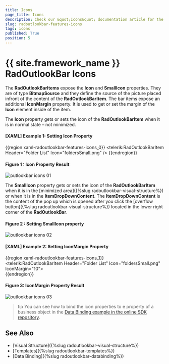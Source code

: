 ```yaml
---
title: Icons
page_title: Icons
description: Check our &quot;Icons&quot; documentation article for the RadOutlookBar {{ site.framework_name }} control.
slug: radoutlookbar-features-icons
tags: icons
published: True
position: 5
---
```


# {{ site.framework_name }} RadOutlookBar Icons

The __RadOutlookBarItems__ expose the __Icon__ and __SmallIcon__ properties. They are of type __BitmapSource__ and they define the source of the picture placed infront of the content of the __RadOutlookBarItem__. The bar items expose an additional __IconMargin__ property. It is used to get or set the margin of the __Icon__ element inside of the item. 

The __Icon__ property gets or sets the icon of the __RadOutlookBarItem__ when it is in normal state – not minimized.

#### __[XAML] Example 1: Setting Icon Property__
{{region xaml-radoutlookbar-features-icons_0}}
	<telerik:RadOutlookBarItem Header="Folder List" Icon="foldersSmall.png" />
{{endregion}}

#### __Figure 1 : Icon Property Result__
![outlookbar icons 01](images/outlookbar_features_icons_01.png)

The __SmallIcon__ property gets or sets the icon of the __RadOutlookBarItem__ when it is in the  [minimized area]({%slug radoutlookbar-visual-structure%}) or when it is in the __ItemDropDownContent__. The __ItemDropDownContent__ is the content of the pop up which is opened after you click the [overflow button]({%slug radoutlookbar-visual-structure%}) located in the lower right corner of the __RadOutlookBar__.

#### __Figure 2 : Setting SmallIcon property__
![outlookbar icons 02](images/outlookbar_features_icons_02.png)

#### __[XAML] Example 2: Setting IconMargin Property__
{{region xaml-radoutlookbar-features-icons_1}}	
    <telerik:RadOutlookBarItem  Header="Folder List" Icon="foldersSmall.png" IconMargin="10">               
{{endregion}} 

#### __Figure 3: IconMargin Property Result__
![outlookbar icons 03](images/outlookbar_features_icons_03.png)

>tip You can see how to bind the icon properties to e property of a business object in the [Data Binding example in the online SDK repository](https://github.com/telerik/xaml-sdk/tree/master/OutlookBar/DataBinding).

## See Also
 * [Visual Structure]({%slug radoutlookbar-visual-structure%})
 * [Templates]({%slug radoutlookbar-templates%})
 * [Data Binding]({%slug radoutlookbar-databinding%})
